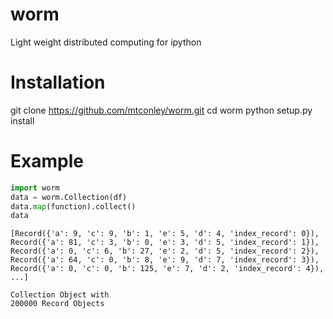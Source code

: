 # worm
Light weight distributed computing for ipython

# Installation
git clone https://github.com/mtconley/worm.git
cd worm
python setup.py install

# Example
```python
import worm
data = worm.Collection(df)
data.map(function).collect()
data
```
```
[Record({'a': 9, 'c': 9, 'b': 1, 'e': 5, 'd': 4, 'index_record': 0}),
Record({'a': 81, 'c': 3, 'b': 0, 'e': 3, 'd': 5, 'index_record': 1}),
Record({'a': 0, 'c': 6, 'b': 27, 'e': 2, 'd': 5, 'index_record': 2}),
Record({'a': 64, 'c': 0, 'b': 8, 'e': 9, 'd': 7, 'index_record': 3}),
Record({'a': 0, 'c': 0, 'b': 125, 'e': 7, 'd': 2, 'index_record': 4}),
...]

Collection Object with
200000 Record Objects
```
